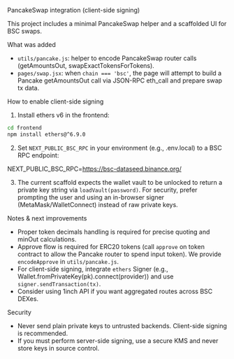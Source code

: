 PancakeSwap integration (client-side signing)

This project includes a minimal PancakeSwap helper and a scaffolded UI for BSC swaps.

What was added
- `utils/pancake.js`: helper to encode PancakeSwap router calls (getAmountsOut, swapExactTokensForTokens).
- `pages/swap.jsx`: when `chain === 'bsc'`, the page will attempt to build a Pancake getAmountsOut call via JSON-RPC eth_call and prepare swap tx data.

How to enable client-side signing
1. Install ethers v6 in the frontend:

```bash
cd frontend
npm install ethers@^6.9.0
```

2. Set `NEXT_PUBLIC_BSC_RPC` in your environment (e.g., .env.local) to a BSC RPC endpoint:

NEXT_PUBLIC_BSC_RPC=https://bsc-dataseed.binance.org/

3. The current scaffold expects the wallet vault to be unlocked to return a private key string via `loadVault(password)`. For security, prefer prompting the user and using an in-browser signer (MetaMask/WalletConnect) instead of raw private keys.

Notes & next improvements
- Proper token decimals handling is required for precise quoting and minOut calculations.
- Approve flow is required for ERC20 tokens (call `approve` on token contract to allow the Pancake router to spend input token). We provide `encodeApprove` in `utils/pancake.js`.
- For client-side signing, integrate `ethers` Signer (e.g., Wallet.fromPrivateKey(pk).connect(provider)) and use `signer.sendTransaction(tx)`.
- Consider using 1inch API if you want aggregated routes across BSC DEXes.

Security
- Never send plain private keys to untrusted backends. Client-side signing is recommended.
- If you must perform server-side signing, use a secure KMS and never store keys in source control.
